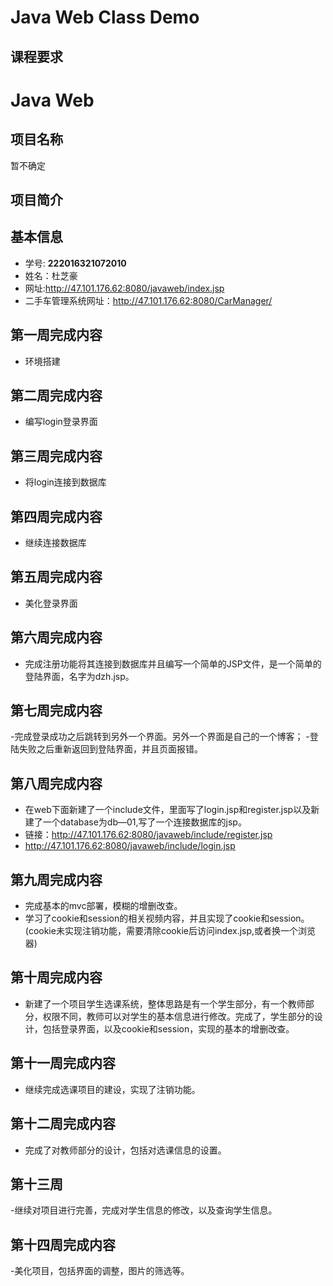 
# Java Web Class Demo

## 课程要求



# Java Web 
## 项目名称
暂不确定


## 项目简介


## 基本信息

- 学号: **222016321072010**
- 姓名：杜芝豪
- 网址:http://47.101.176.62:8080/javaweb/index.jsp
- 二手车管理系统网址：http://47.101.176.62:8080/CarManager/


## 第一周完成内容
- 环境搭建
## 第二周完成内容
- 编写login登录界面
## 第三周完成内容
- 将login连接到数据库
## 第四周完成内容
- 继续连接数据库
## 第五周完成内容
- 美化登录界面
## 第六周完成内容
- 完成注册功能将其连接到数据库并且编写一个简单的JSP文件，是一个简单的登陆界面，名字为dzh.jsp。
## 第七周完成内容
-完成登录成功之后跳转到另外一个界面。另外一个界面是自己的一个博客；
-登陆失败之后重新返回到登陆界面，并且页面报错。
## 第八周完成内容
- 在web下面新建了一个include文件，里面写了login.jsp和register.jsp以及新建了一个database为db—01,写了一个连接数据库的jsp。
- 链接：http://47.101.176.62:8080/javaweb/include/register.jsp
- http://47.101.176.62:8080/javaweb/include/login.jsp
## 第九周完成内容
- 完成基本的mvc部署，模糊的增删改查。
- 学习了cookie和session的相关视频内容，并且实现了cookie和session。(cookie未实现注销功能，需要清除cookie后访问index.jsp,或者换一个浏览器)
## 第十周完成内容
- 新建了一个项目学生选课系统，整体思路是有一个学生部分，有一个教师部分，权限不同，教师可以对学生的基本信息进行修改。完成了，学生部分的设计，包括登录界面，以及cookie和session，实现的基本的增删改查。
## 第十一周完成内容
- 继续完成选课项目的建设，实现了注销功能。
## 第十二周完成内容
- 完成了对教师部分的设计，包括对选课信息的设置。
## 第十三周
-继续对项目进行完善，完成对学生信息的修改，以及查询学生信息。
## 第十四周完成内容
-美化项目，包括界面的调整，图片的筛选等。













